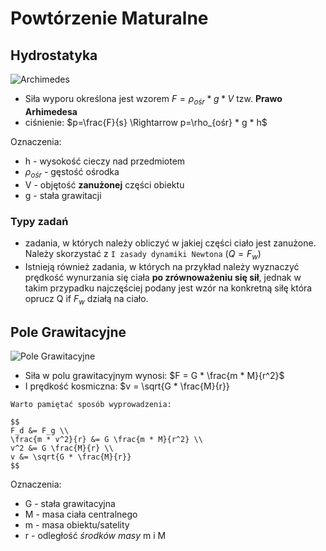 # Powtórzenie Maturalne

## Hydrostatyka

![Archimedes](https://images.fineartamerica.com/images/artworkimages/mediumlarge/2/portrait-of-archimedes-of-syracuse-unknown.jpg)

- Siła wyporu określona jest wzorem $F=\rho_{ośr} * g * V$
  tzw. **Prawo Arhimedesa**
- ciśnienie: $p=\frac{F}{s} \Rightarrow p=\rho_{ośr} * g * h$

Oznaczenia:
- h - wysokość cieczy nad przedmiotem
- $\rho_{ośr}$ - gęstość ośrodka
- V - objętość **zanużonej** części obiektu
- g - stała grawitacji

### Typy zadań

- zadania, w których należy obliczyć w jakiej części ciało jest zanużone.
  Należy skorzystać z `I zasady dynamiki Newtona` ($Q=F_w$)
- Istnieją również zadania, w których na przykład należy wyznaczyć
  prędkość wynurzania się ciała **po zrównoważeniu się sił**, jednak
  w takim przypadku najczęściej podany jest wzór na konkretną siłę
  która oprucz Q if $F_w$ działą na ciało.

## Pole Grawitacyjne

![Pole Grawitacyjne](https://i.gremicdn.pl/image/free/1a355f7782a6ecfbc249605e3b2638c4)

- Siła w polu grawitacyjnym wynosi: $F = G * \frac{m * M}{r^2}$
- I prędkość kosmiczna: $v = \sqrt{G * \frac{M}{r}}
```{tip}
Warto pamiętać sposób wyprowadzenia:

$$
F_d &= F_g \\
\frac{m * v^2}{r} &= G \frac{m * M}{r^2} \\
v^2 &= G \frac{M}{r} \\
v &= \sqrt{G * \frac{M}{r}}
$$

```

Oznaczenia:
- G - stała grawitacyjna
- M - masa ciała centralnego
- m - masa obiektu/satelity
- r - odległość _środków masy_ m i M

<!--
.. include::
   temat_1/intro.rst

Zadanie 1
---------

.. include::
   temat_1/zadanie.rst

Elektryzowanie się ciał
***********************

.. include::
   temat_2/intro.rst

Natężenie pola elektrycznego
****************************

.. include::
   temat_3/intro.rst

Praca i Energia w polu elektrycznym
***********************************

.. include::
   temat_4/intro.rst

Zadanie 1
---------

.. include::
   temat_4/zadanie1.rst

Prawo Gaussa
************

.. include::
   temat_5/intro.rst
-->
